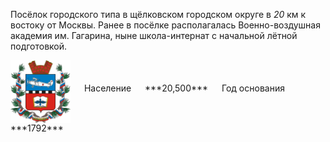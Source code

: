 <!--2021-11-02 01:29:12-->
Посёлок городского типа в щёлковском городском округе в *20* км к востоку от Москвы.
Ранее в посёлке располагалась Военно-воздушная академия им. Гагарина, 
ныне школа-интернат с начальной лётной подготовкой.

<span class="dt">
  <img src="Monino.png" align="middle" width="96px"> &emsp; 
<span class="dtc">
  Население &emsp; ***20,500*** &emsp;
  Год&nbsp;основания &emsp; ***1792***
</span>
</span>